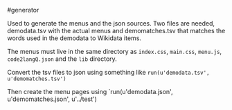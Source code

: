 #generator

Used to generate the menus and the json sources. Two files are needed, demodata.tsv with the actual menus and demomatches.tsv that matches the words used in the demodata to Wikidata items. 

The menus must live in the same directory
as `index.css`, `main.css`, `menu.js`, `code2langQ.json` and the `lib`
directory.

Convert the tsv files to json using something like `run(u'demodata.tsv', u'demomatches.tsv')`

Then create the menu pages using `run(u'demodata.json', u'demomatches.json', u'../test')
